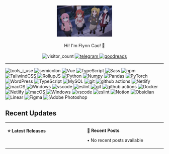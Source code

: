 <div align="center" width="50">

<img src="./public/BTR.jpg" href="https://github.com/sp-xd" alt="Workspace"  width="35%"/><br>  
Hi! I'm Flynn Cao! 👋 <br><br>
 <img alt="visitor_count" src="https://komarev.com/ghpvc/?username=flynncao&color=blue&label=Visited" />
 <a href="https://t.me/flynncao/"> <img alt="telegram" src="https://img.shields.io/badge/Telegram-2CA5E0?logo=telegram&logoColor=white" />
</a>
 <a href="https://www.goodreads.com/user/show/165341751-flynn-cao"> <img alt="goodreads" src="https://img.shields.io/badge/Goodreads-372213?logo=goodreads&logoColor=fff" />
</a>
</div>

<hr>

 <img alt="tools_i_use" src="https://img.shields.io/badge/-%F0%9F%9A%80%20Tools%20I%20use-orange" />
 <img alt="semicolon" src="https://img.shields.io/badge/-%3A-orange" />
 <img alt="Vue" src="https://img.shields.io/badge/Vue.js-35495E?style=flat-square&logo=vue.js&logoColor=4FC08D" />
<img alt="TypeScript"
  src="https://img.shields.io/badge/-TypeScript-007ACC?style=flat-square&logo=typescript&logoColor=white" />
<img alt="Sass" src="https://img.shields.io/badge/-Sass-CC6699?style=flat-square&logo=sass&logoColor=white" />
<img alt="npm" src="https://img.shields.io/badge/pnpm-%234a4a4a.svg?style=flat&Squar&logo=pnpm&logoColor=f69220" />
<img alt="TailwindCSS"
  src="https://img.shields.io/badge/-tailwindcss-50B3D0?style=flat-square&logo=tailwindcss&logoColor=white" />
 <img alt="RollupJS"
  src="https://img.shields.io/badge/RollupJS-ef3335?style=flat&Squar&logo=rollup.js&logoColor=white" />
 <img alt="Python" src="https://img.shields.io/badge/python-3670A0?style=flat&Square&logo=python&logoColor=ffdd54" />
<img alt="Numpy" src="https://img.shields.io/badge/numpy-%23013243.svg?style=flat&Square&logo=numpy&logoColor=white" />
  <img alt="Pandas" src="https://img.shields.io/badge/pandas-%23150458.svg?style=flat&Squar&logo=pandas&logoColor=white" />
 <img alt="PyTorch" src="https://img.shields.io/badge/PyTorch-%23EE4C2C.svg?style=flat&Square&logo=PyTorch&logoColor=white" />   
 <img alt="WordPress"
  src="https://img.shields.io/badge/WordPress-%23117AC9.svg?style=flat&Squar&logo=WordPress&logoColor=white" /> <img alt="TypeScript"
  src="https://img.shields.io/badge/mysql-4479A1.svg?style=flat&Squar&logo=mysql&logoColor=white" /> <img alt="MySQL"
  src="https://img.shields.io/badge/MongoDB-%234ea94b.svg?style=flat&Squar&logo=mongodb&logoColor=white" />
 <img alt="git" src="https://img.shields.io/badge/-Git-F05032?style=flat-square&logo=git&logoColor=white" />
<img alt="github actions"
  src="https://img.shields.io/badge/-Github_Actions-2088FF?style=flat-square&logo=github-actions&logoColor=white" />
  <img alt="Netlify" src="https://img.shields.io/badge/netlify-%23000000.svg?style=flat-square&logo=netlify&logoColor=#00C7B7
  "/> 
   <img alt="macOS" src="https://img.shields.io/badge/Ubuntu-E95420?style=flat-square&logo=ubuntu&logoColor=white" />
<img alt="Windows" src="https://img.shields.io/badge/Windows-0078D6?style=flat-square&logo=windows&logoColor=white" />
<img alt="vscode" src="https://img.shields.io/badge/Visual%20Studio%20Code-blue?style=flat-square&logo=visual-studio-code&logoColor=ffffff" />
 <img alt="eslint" src="https://img.shields.io/badge/eslint-3A33D1?style=flat-square&logo=eslint&logoColor=white" />
   <img alt="git" src="https://img.shields.io/badge/-Git-F05032?style=flat-square&logo=git&logoColor=white" />
  <img alt="github actions"
    src="https://img.shields.io/badge/-Github_Actions-2088FF?style=flat-square&logo=github-actions&logoColor=white" />
  <img alt="Docker" src="https://img.shields.io/badge/-Docker-46a2f1?style=flat-square&logo=docker&logoColor=white" />
    <img alt="Netlify" src="https://img.shields.io/badge/netlify-%23000000.svg?style=flat-square&logo=netlify&logoColor=#00C7B7
    "/>  <img alt="macOS" src="https://img.shields.io/badge/Ubuntu-E95420?style=flat-square&logo=ubuntu&logoColor=white" />
  <img alt="Windows" src="https://img.shields.io/badge/Windows-0078D6?style=flat-square&logo=windows&logoColor=white" />
  <img alt="vscode" src="https://img.shields.io/badge/Visual%20Studio%20Code-blue?style=flat-square&logo=visual-studio-code&logoColor=ffffff" />
 <img alt="eslint" src="https://img.shields.io/badge/eslint-3A33D1?style=flat-square&logo=eslint&logoColor=white" />
<img alt="Notion" src="https://img.shields.io/badge/Notion-000000?style=flat-square&logo=notion&logoColor=white"/>
<img alt="Obsidian" src="https://img.shields.io/badge/Obsidian-%23483699.svg?style=flat-square&logo=obsidian&logoColor=white"/>
<img alt="Linear" src="https://img.shields.io/badge/linear-5E6AD2.svg?style=flat-squarelogo=linear&logoColor=white"/>
<img alt="Figma" src="https://img.shields.io/badge/Figma-F24E1E?style=flat-square&logo=figma&logoColor=white"/>
<img alt="[Adobe Photoshop" src="https://img.shields.io/badge/adobe%20photoshop-%2331A8FF.svg?style=flat-square&logo=adobe%20photoshop&logoColor=white"/>

## Recent Updates

<table width="1200px" cellspacing="0" cellpadding="0">
<tr>
<td width="600px" valign="top">

**⭐ Latest Releases**

<!-- recent_releases starts -->

<!-- recent_releases ends -->
</td>
<td width="600px" valign="top">

**📝 Recent Posts**

<!-- blog starts -->
• No recent posts available
<!-- blog ends -->
</td>
</tr>
</table>


